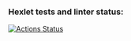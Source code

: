 ### Hexlet tests and linter status:
[![Actions Status](https://github.com/AndreyMyurzep/java-project-61/actions/workflows/hexlet-check.yml/badge.svg)](https://github.com/AndreyMyurzep/java-project-61/actions)